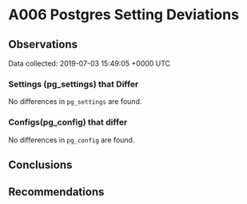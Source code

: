 # A006 Postgres Setting Deviations #

## Observations ##
Data collected: 2019-07-03 15:49:05 +0000 UTC  

### Settings (pg_settings) that Differ ###

No differences in `pg_settings` are found.

### Configs(pg_config) that differ ###

No differences in `pg_config` are found.



## Conclusions ##


## Recommendations ##

